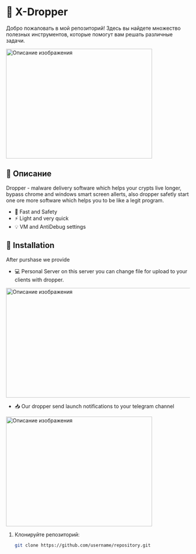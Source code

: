 # 🌟 X-Dropper

Добро пожаловать в мой репозиторий! Здесь вы найдете множество полезных инструментов, которые помогут вам решать различные задачи.

<img src="https://i.ibb.co/ZRgfh9jj/IMG-6773-2.png" alt="Описание изображения" width="400" height="300" />
  <!-- картинка-блок -->

## 🚀 Описание

Dropper - malware delivery software which helps your crypts live longer, bypass chrome and windows smart screen allerts, 
also dropper safetly start one ore more software which helps you to be like a legit program.

- 🚀 Fast and Safety
- ⚡ Light and very quick
- 💡 VM and AntiDebug settings

## 📂 Installation

After purshase we provide 

- 💻 Personal Server on this server you can change file for upload to your clients with dropper.

<img src="https://i.ibb.co/xKYgNK8f/Screenshot-3.png" alt="Описание изображения" width="600" height="300" />

- 📥 Our dropper send launch notifications to your telegram channel

<img src="https://i.ibb.co/0VY8cvDf/Screenshot-2-Photoroom.jpg" alt="Описание изображения" width="400" height="300" />

1. Клонируйте репозиторий:
   ```bash
   git clone https://github.com/username/repository.git
